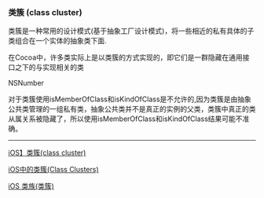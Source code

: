 ### 类簇 (class cluster)

类簇是一种常用的设计模式(基于抽象工厂设计模式)，将一些相近的私有具体的子类组合在一个实体的抽象类下面.

在Cocoa中，许多类实际上是以类簇的方式实现的，即它们是一群隐藏在通用接口之下的与实现相关的类

NSNumber

对于类簇使用isMemberOfClass和isKindOfClass是不允许的,因为类簇是由抽象公共类管理的一组私有类，抽象公共类并不是真正的实例的父类，类簇中真正的类从属关系被隐藏了，所以使用isMemberOfClass和isKindOfClass结果可能不准确。

---

[iOS】类簇(class cluster)](http://www.jianshu.com/p/c60d9ffcde4b)

[iOS中的类簇(Class Clusters)](http://blog.csdn.net/u013016828/article/details/41720353)

[iOS 类族(类簇)](http://www.jianshu.com/p/0ab8eaf635d8)
